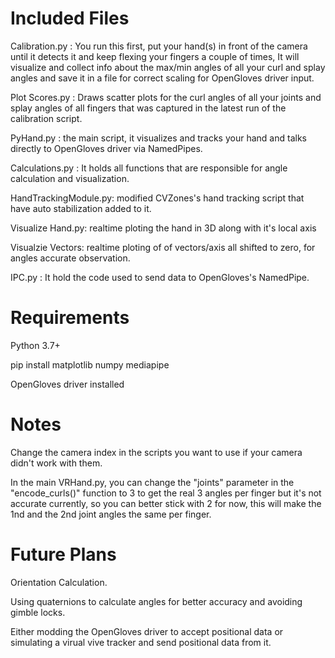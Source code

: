 # Included Files
Calibration.py : You run this first, put your hand(s) in front of the camera until it detects it and keep flexing your fingers a couple of times, It will visualize and collect info about the max/min angles of all your curl and splay angles and save it in a file for correct scaling for OpenGloves driver input.

Plot Scores.py : Draws scatter plots for the curl angles of all your joints and splay angles of all fingers that was captured in the latest run of the calibration script.

PyHand.py : the main script, it visualizes and tracks your hand and talks directly to OpenGloves driver via NamedPipes.

Calculations.py : It holds all functions that are responsible for angle calculation and visualization.

HandTrackingModule.py: modified CVZones's hand tracking script that have auto stabilization added to it.

Visualize Hand.py: realtime ploting the hand in 3D along with it's local axis

Visualzie Vectors: realtime ploting of of vectors/axis all shifted to zero, for angles accurate observation.

IPC.py : It hold the code used to send data to OpenGloves's NamedPipe.

# Requirements
Python 3.7+

pip install matplotlib numpy mediapipe

OpenGloves driver installed

# Notes
Change the camera index in the scripts you want to use if your camera didn't work with them.

In the main VRHand.py, you can change the "joints" parameter in the "encode_curls()" function to 3 to get the real 3 angles per finger but it's not accurate currently, so you can better stick with 2 for now, this will make the 1nd and the 2nd joint angles the same per finger.

# Future Plans
Orientation Calculation.

Using quaternions to calculate angles for better accuracy and avoiding gimble locks.

Either modding the OpenGloves driver to accept positional data or simulating a virual vive tracker and send positional data from it.
